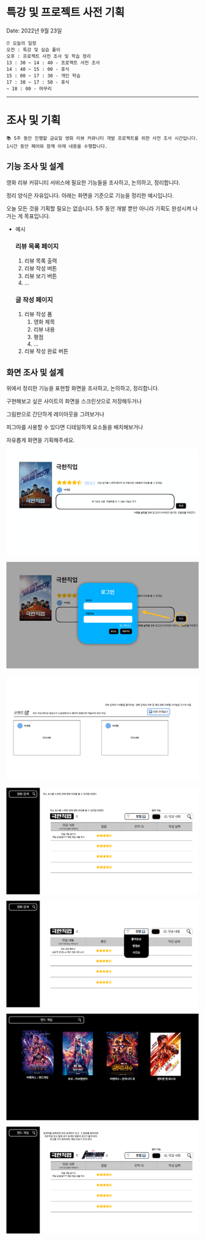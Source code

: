 # 특강 및 프로젝트 사전 기획

Date: 2022년 9월 23일

```
⏰ 오늘의 일정
오전 : 특강 및 실습 풀이
오후 : 프로젝트 사전 조사 및 학습 정리
13 : 30 ~ 14 : 40 - 프로젝트 사전 조사
14 : 40 ~ 15 : 00 - 휴식
15 : 00 ~ 17 : 30 - 개인 학습
17 : 30 ~ 17 : 50 - 휴식
~ 18 : 00 - 마무리
```

---

# 조사 및 기획

```
📚 5주 동안 진행할 금요일 영화 리뷰 커뮤니티 개발 프로젝트를 위한 사전 조사 시간입니다.
1시간 동안 페어와 함께 아래 내용을 수행합니다.
```

## 기능 조사 및 설계

영화 리뷰 커뮤니티 서비스에 필요한 기능들을 조사하고, 논의하고, 정리합니다.

정리 양식은 자유입니다. 아래는 화면을 기준으로 기능을 정리한 예시입니다.

오늘 모든 것을 기획할 필요는 없습니다. 5주 동안 개발 뿐만 아니라 기획도 완성시켜 나가는 게 목표입니다. 

- 예시
  
    ### 리뷰 목록 페이지
    
    1. 리뷰 목록 출력
    2. 리뷰 작성 버튼
    3. 리뷰 보기 버튼
    4. …
    
    ### 글 작성 페이지
    
    1. 리뷰 작성 폼
        1. 영화 제목
        2. 리뷰 내용
        3. 평점
        4. …
    2. 리뷰 작성 완료 버튼

## 화면 조사 및 설계

위에서 정리한 기능을 표현할 화면을 조사하고, 논의하고, 정리합니다.

구현해보고 싶은 사이트의 화면을 스크린샷으로 저장해두거나

그림판으로 간단하게 레이아웃을 그려보거나

피그마를 사용할 수 있다면 디테일하게 요소들을 배치해보거나

자유롭게 화면을 기획해주세요.

![K-001](./K-001.png)

![K-002](./K-002.png)

![K-003](./K-003.png)

![K-004](./K-004.png)

![K-005](./K-005.png)

![K-006](./K-006.png)

![K-007](./K-007.png)